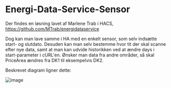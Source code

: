 # Energi-Data-Service-Sensor

Der findes en løsning lavet af Marlene Trab i HACS, https://github.com/MTrab/energidataservice

Dog kan man lave samme i HA med en enkelt sensor, som selv indsætte start- og slutdato. Desuden kan man selv bestemme hvor tit der skal scanne efter nye data, samt at man kan udvide historikken ved at ændre days i start-parameter i cURL'en. Ønsker man data fra andre områder, så skal PriceArea ændres fra DK1 til eksempelvis DK2.

Beskrevet diagram ligner dette:

![image](https://user-images.githubusercontent.com/103023823/183290946-112ce31c-cee0-4904-8b8a-543f35cd5eb8.png)

